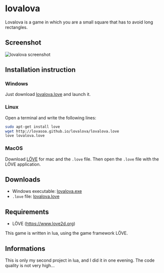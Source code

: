 lovalova
========

Lovalova is a game in which you are a small square that has to avoid long rectangles.

## Screenshot
![lovalova screenshot](http://lovasoa.github.io/lovalova/screenshot.png)

## Installation instruction
### Windows
Just download [lovalova.love](http://lovasoa.github.io/lovalova/lovalova.love) and launch it.

### Linux
Open a terminal and write the following lines:
```bash
sudo apt-get install love
wget http://lovasoa.github.io/lovalova/lovalova.love
love lovalova.love
```

### MacOS
Download [LÖVE](https://www.love2d.org) for mac and the `.love` file.
Then open the `.love` file with the LÖVE application.

## Downloads
 * Windows executable: [lovalova.exe](http://lovasoa.github.io/lovalova/lovalova.exe)
 * `.love` file: [lovalova.love](http://lovasoa.github.io/lovalova/lovalova.love)

## Requirements
 * LÖVE (https://www.love2d.org)

This game is written in lua, using the game framework LÖVE.

## Informations
 This is only my second project in lua, and I did it in one evening. The code quality is not very high...
